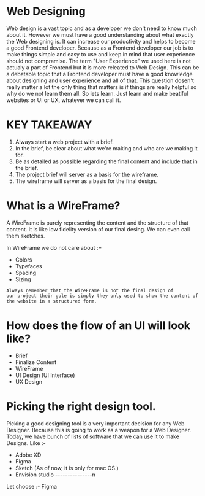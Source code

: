 # Web Designing

Web design is a vast topic and as a developer we don't need to know much about it. However we must have a good understanding about what exactly the Web designing is. It can increase our productivity and helps to become a good Frontend developer. Because as a Frontend developer our job is to make things simple and easy to use and keep in mind that user experience should not compramise. The term "User Experience" we used here is not actualy a part of Frontend but it is more releated to Web Design. This can be a debatable topic that a Frontend developer must have a good knowledge about designing and user experience and all of that. This question dosen't really matter a lot the only thing that matters is if things are really helpful so why do we not learn them all. So lets learn. Just learn and make beatiful websites or UI or UX, whatever we can call it.

# KEY TAKEAWAY

1. Always start a web project with a brief.
2. In the brief, be clear about what we're making and who are we making it for.
3. Be as detailed as possible regarding the final content and include that in the brief.
4. The project brief will server as a basis for the wireframe.
5. The wireframe will server as a basis for the final design.

# What is a WireFrame?

A WireFrame is purely representing the content and the structure of that content. It is like low fidelity version of our final desing. We can even call them sketches.

In WireFrame we do not care about :=

- Colors
- Typefaces
- Spacing
- Sizing

<code>Always remember that the WireFrame is not the final design of our project their gole is simply they only used to show the content of the website in a structured form.</code>

# How does the flow of an UI will look like?

- Brief
- Finalize Content
- WireFrame
- UI Design (UI Interface)
- UX Design

# Picking the right design tool.

Picking a good designing tool is a very important decision for any Web Designer. Because this is going to work as a weapon for a Web Designer. Today, we have bunch of lists of software that we can use it to make Designs. Like :-

- Adobe XD
- Figma
- Sketch (As of now, it is only for mac OS.)
- Envision studio
  ---------------n

Let choose :- Figma
